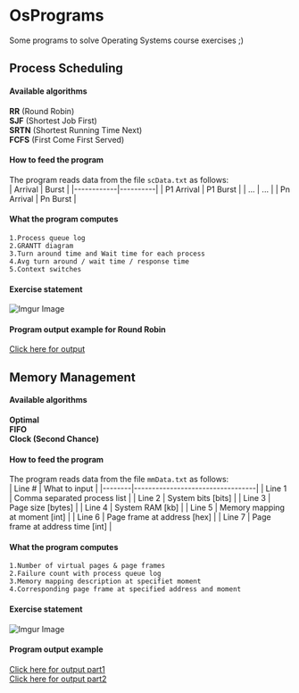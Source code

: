 # OsPrograms
Some programs to solve Operating Systems course exercises ;)
## Process Scheduling
#### Available algorithms
**RR** (Round Robin) <br/> **SJF** (Shortest Job First) <br/> **SRTN** (Shortest Running Time Next) <br/> **FCFS** (First Come First Served)

#### How to feed the program
The program reads data from the file ```scData.txt``` as follows: <br/>
| Arrival    | Burst    |
|------------|----------|
| P1 Arrival | P1 Burst |
| ...        | ...      |
| Pn Arrival | Pn Burst |

#### What the program computes
```1.Process queue log``` <br/>
```2.GRANTT diagram``` <br/>
```3.Turn around time and Wait time for each process``` <br/>
```4.Avg turn around / wait time / response time``` <br/>
```5.Context switches```

#### Exercise statement
![Imgur Image](https://i.imgur.com/L2hgxm3.png)

#### Program output example for Round Robin
[Click here for output](https://i.imgur.com/o3q3zQH.png)

## Memory Management
#### Available algorithms
**Optimal** <br/>
**FIFO** <br/>
**Clock (Second Chance)**

#### How to feed the program
The program reads data from the file ```mmData.txt``` as follows: <br/>
| Line # | What to input                    |
|--------|----------------------------------|
| Line 1 | Comma separated process list     |
| Line 2 | System bits [bits]               |
| Line 3 | Page size [bytes]                |
| Line 4 | System RAM [kb]                  |
| Line 5 | Memory mapping at moment [int]   |
| Line 6 | Page frame at address [hex]      |
| Line 7 | Page frame at address time [int] |

#### What the program computes
```1.Number of virtual pages & page frames``` <br/>
```2.Failure count with process queue log``` <br/>
```3.Memory mapping description at specifiet moment``` <br/>
```4.Corresponding page frame at specified address and moment``` 

#### Exercise statement
![Imgur Image](https://i.imgur.com/Rm9s3ar.png)

#### Program output example
[Click here for output part1](https://i.imgur.com/dEU83OF.png) <br/>
[Click here for output part2](https://i.imgur.com/ck0Vr2p.png)

